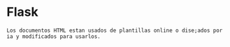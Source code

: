 # Flask

    Los documentos HTML estan usados de plantillas online o dise;ados por ia y modificados para usarlos.
